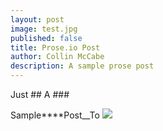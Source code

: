 ```yaml
---
layout: post
image: test.jpg
published: false
title: Prose.io Post
author: Collin McCabe
description: A sample prose post
---
```

Just ## A ###

Sample****Post__To 
![]({{site.baseurl}}/http://lucymethod.github.io/postimgs/img1.jpg)
